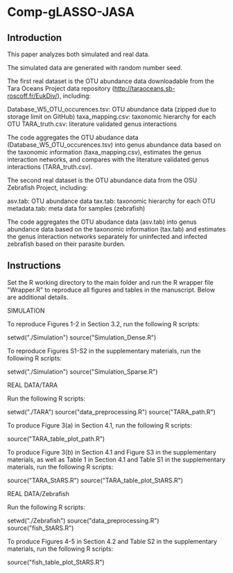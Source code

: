 # Comp-gLASSO-JASA

## Introduction

This paper analyzes both simulated and real data.

The simulated data are generated with random number seed.

The first real dataset is the OTU abundance data downloadable from the Tara Oceans Project data repository (http://taraoceans.sb-roscoff.fr/EukDiv/), including:

Database_W5_OTU_occurences.tsv: OTU abundance data (zipped due to storage limit on GitHub)
taxa_mapping.csv: taxonomic hierarchy for each OTU
TARA_truth.csv: literature validated genus interactions

The code aggregates the OTU abudance data (Database_W5_OTU_occurences.tsv) into genus abundance data based on the taxonomic information (taxa_mapping.csv), estimates the genus interaction networks, and compares with the literature validated genus interactions (TARA_truth.csv).

The second real dataset is the OTU abundance data from the OSU Zebrafish Project, including:

asv.tab: OTU abundance data
tax.tab: taxonomic hierarchy for each OTU
metadata.tab: meta data for samples (zebrafish)

The code aggregates the OTU abudance data (asv.tab) into genus abundance data based on the taxonomic information (tax.tab) and estimates the genus interaction networks separately for uninfected and infected zebrafish based on their parasite burden.

## Instructions

Set the R working directory to the main folder and run the R wrapper file "Wrapper.R" to reproduce all figures and tables in the manuscript. Below are additional details.

SIMULATION

To reproduce Figures 1-2 in Section 3.2, run the following R scripts:

setwd("./Simulation")
source("Simulation_Dense.R")

To reproduce Figures S1-S2 in the supplementary materials, run the following R scripts:

setwd("./Simulation")
source("Simulation_Sparse.R")

REAL DATA/TARA

Run the following R scripts:

setwd("./TARA")
source("data_preprocessing.R")
source("TARA_path.R")

To produce Figure 3(a) in Section 4.1, run the following R scripts:

source("TARA_table_plot_path.R")

To produce Figure 3(b) in Section 4.1 and Figure S3 in the supplementary materials, as well as Table 1 in Section 4.1 and Table S1 in the supplementary materials, run the following R scripts:

source("TARA_StARS.R")
source("TARA_table_plot_StARS.R")

REAL DATA/Zebrafish

Run the following R scripts:

setwd("./Zebrafish")
source("data_preprocessing.R")
source("fish_StARS.R")

To produce Figures 4-5 in Section 4.2 and Table S2 in the supplementary materials, run the following R scripts:

source("fish_table_plot_StARS.R")
